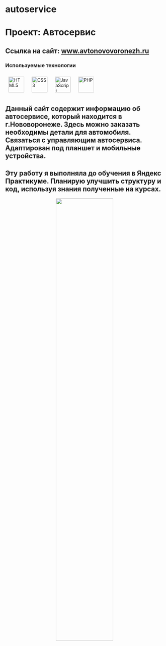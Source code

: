 # autoservice
# Проект: __Автосервис__
## Ссылка на сайт: www.avtonovovoronezh.ru

###  Используемые технологии 
<div align="left">   
  <a href="https://en.wikipedia.org/wiki/HTML5" target="_blank"><img style="margin: 10px" src="https://profilinator.rishav.dev/skills-assets/html5-original-wordmark.svg" alt="HTML5" height="50" /></a> 
<a href="https://www.w3schools.com/css/" target="_blank"><img style="margin: 10px" src="https://profilinator.rishav.dev/skills-assets/css3-original-wordmark.svg" alt="CSS3" height="50" /></a>  
  <a href="https://www.javascript.com/" target="_blank"><img style="margin: 10px" src="https://profilinator.rishav.dev/skills-assets/javascript-original.svg" alt="JavaScript" height="50" /></a> 
  <a href="https://www.php.net/" target="_blank"><img style="margin: 10px" src="https://profilinator.rishav.dev/skills-assets/php-original.svg" alt="PHP" height="50" /></a> 
</div>



## Данный сайт содержит информацию об автосервисе, который находится в г.Нововоронеже. Здесь можно заказать необходимы детали для автомобиля. Связаться с управляющим автосервиса. Адаптирован под планшет и мобильные устройства.
## Эту работу я выполняла до обучения в Яндекс Практикуме. Планирую улучшить структуру и код, используя знания полученные на курсах.
<div align="center">
<img src="https://sun9-44.userapi.com/impg/B5C75oY9RXaNvf6EYA0TgQGd6TCgCADRqcw_uw/VBEIm6WHfa4.jpg?size=859x728&quality=95&sign=ba59bdf94c0e07cdbc7fec163a54704a&type=album" align="center" style="width: 60%" />
</div>  
  
